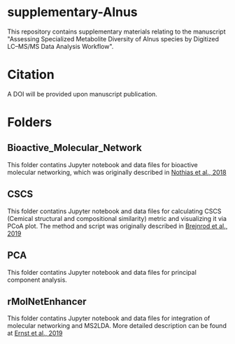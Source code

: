 # supplementary-Alnus
This repository contains supplementary materials relating to the manuscript "Assessing Specialized Metabolite Diversity of Alnus species by Digitized LC–MS/MS Data Analysis Workflow".

# Citation

A DOI will be provided upon manuscript publication.


# Folders

## Bioactive_Molecular_Network

This folder contatins Jupyter notebook and data files for bioactive molecular networking, which was originally described in [Nothias et al., 2018](https://doi.org/10.1021/acs.jnatprod.7b00737)

## CSCS

This folder contatins Jupyter notebook and data files for calculating CSCS (Cemical structural and compositional similarity) metric and visualizing it via PCoA plot. The method and script was originally described in [Brejnrod et al., 2019](https://doi.org/10.1101/546150)

## PCA

This folder contatins Jupyter notebook and data files for principal component analysis.

## rMolNetEnhancer

This folder contatins Jupyter notebook and data files for integration of molecular networking and MS2LDA. More detailed description can be found at [Ernst et al., 2019](https://doi.org/10.3390/metabo9070144)

